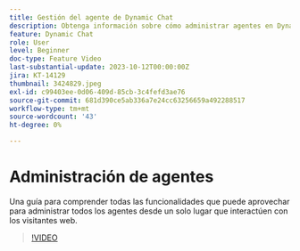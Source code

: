 ```yaml
---
title: Gestión del agente de Dynamic Chat
description: Obtenga información sobre cómo administrar agentes en Dynamic Chat
feature: Dynamic Chat
role: User
level: Beginner
doc-type: Feature Video
last-substantial-update: 2023-10-12T00:00:00Z
jira: KT-14129
thumbnail: 3424829.jpeg
exl-id: c99403ee-0d06-409d-85cb-3c4fefd3ae76
source-git-commit: 681d390ce5ab336a7e24cc63256659a492288517
workflow-type: tm+mt
source-wordcount: '43'
ht-degree: 0%

---
```


# Administración de agentes

Una guía para comprender todas las funcionalidades que puede aprovechar para administrar todos los agentes desde un solo lugar que interactúen con los visitantes web.


>[!VIDEO](https://video.tv.adobe.com/v/3424829/?learn=on)
